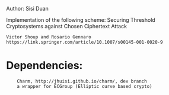 Author: Sisi Duan

Implementation of the following scheme: 
    Securing Threshold Cryptosystems against Chosen Ciphertext Attack

    Victor Shoup and Rosario Gennaro https://link.springer.com/article/10.1007/s00145-001-0020-9

# Dependencies: 
        Charm, http://jhuisi.github.io/charm/, dev branch
        a wrapper for ECGroup (Elliptic curve based crypto)
